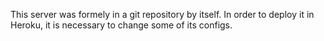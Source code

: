 This server was formely in a git repository by itself. In order to deploy it in
Heroku, it is necessary to change some of its configs.
